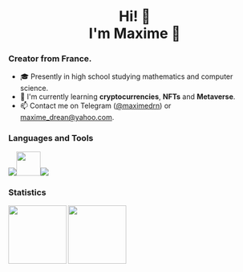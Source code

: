 <h1 align="center">Hi! 👋 <br />I'm Maxime 🙂</h1>

### Creator from France.
- 🎓 Presently in high school studying mathematics and computer science.
- 🚀 I'm currently learning **cryptocurrencies**, **NFTs** and **Metaverse**.
- 📫 Contact me on Telegram ([@maximedrn](https://t.me/maximedrn)) or [maxime_drean@yahoo.com](mailto:maxime_drean@yahoo.com).

### Languages and Tools

![](https://skillicons.dev/icons?i=html,css,js,nodejs,react,flutter,java,androidstudio,py,pytorch&theme=dark)<img src="https://user-images.githubusercontent.com/91475935/168442353-995d91ee-cc1c-4b99-9a02-5057721a2bd2.png" height="48px" />![](https://skillicons.dev/icons?i=mysql,bash,vscode&theme=dark)

### Statistics

<img align="" height="115.5px" src="https://github-readme-stats.vercel.app/api?username=maximedrn&hide_title=true&hide_border=true&show_icons=true&count_private=true&line_height=21&theme=dracula" /> <img align="" height="115.5px" src="https://github-readme-stats.vercel.app/api/top-langs/?username=maximedrn&hide_title=true&hide_border=true&layout=compact&hide=html&theme=dracula" />
